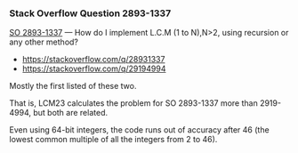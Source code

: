 ### Stack Overflow Question 2893-1337

[SO 2893-1337](https://stackoverflow.com/q/28931337) &mdash;
How do I implement L.C.M (1 to N),N&gt;2, using recursion or any other method?

* https://stackoverflow.com/q/28931337
* https://stackoverflow.com/q/29194994

Mostly the first listed of these two.

That is, LCM23 calculates the problem for SO 2893-1337 more than 2919-4994, but
both are related.

Even using 64-bit integers, the code runs out of accuracy after 46 (the
lowest common multiple of all the integers from 2 to 46).
